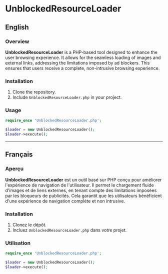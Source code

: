 # UnblockedResourceLoader

## English

### Overview

**UnblockedResourceLoader** is a PHP-based tool designed to enhance the user browsing experience. It allows for the seamless loading of images and external links, addressing the limitations imposed by ad blockers. This ensures that users receive a complete, non-intrusive browsing experience.

### Installation

1. Clone the repository.
2. Include `UnblockedResourceLoader.php` in your project.

### Usage

```php
require_once 'UnblockedResourceLoader.php';

$loader = new UnblockedResourceLoader();
$loader->execute();
```

---

## Français

### Aperçu

**UnblockedResourceLoader** est un outil basé sur PHP conçu pour améliorer l'expérience de navigation de l'utilisateur. Il permet le chargement fluide d'images et de liens externes, en tenant compte des limitations imposées par les bloqueurs de publicités. Cela garantit que les utilisateurs bénéficient d'une expérience de navigation complète et non intrusive.

### Installation

1. Clonez le dépôt.
2. Incluez `UnblockedResourceLoader.php` dans votre projet.

### Utilisation

```php
require_once 'UnblockedResourceLoader.php';

$loader = new UnblockedResourceLoader();
$loader->execute();
```
